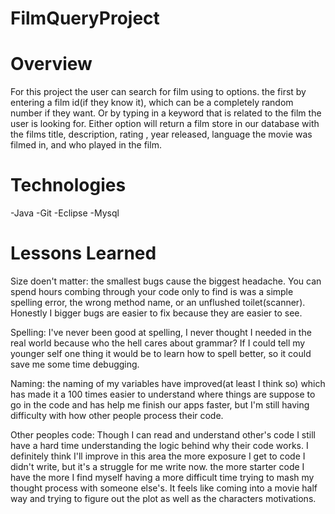 # FilmQueryProject

# Overview

For this project the user can search for film using to options. the first by entering a film id(if they know it), which can
be a completely random number if they want. Or by typing in a keyword that is related to the film the user is looking for.
Either option will return a film store in our database with the films title, description, rating , year released, language the movie 
was filmed in, and who played in the film. 

# Technologies

-Java
-Git
-Eclipse
-Mysql

# Lessons Learned

Size doen't matter: the smallest bugs cause the biggest headache. You can spend hours combing through your code
only to find is was a simple spelling error, the wrong method name, or an unflushed toilet(scanner). Honestly I 
bigger bugs are easier to fix because they are easier to see. 

Spelling: I've never been good at spelling, I never thought I needed in the real world because who the hell cares about 
grammar? If I could tell my younger self one thing it would be to learn how to spell better, so it could save me some time 
debugging. 

Naming: the naming of my variables have improved(at least I think so) which has made it a 100 times easier to understand
where things are suppose to go in the code and has help me finish our apps faster, but I'm still having difficulty with 
how other people process their code.

Other peoples code: Though I can read and understand other's code I still have a hard time understanding the logic behind
why their code works. I definitely think I'll improve in this area the more exposure I get to code I didn't write, but it's
a struggle for me write now. the more starter code I have the more I find myself having a more difficult time trying to mash my thought process with someone else's. It feels like coming into a movie half way and trying to figure out the plot as well as the
characters motivations.
